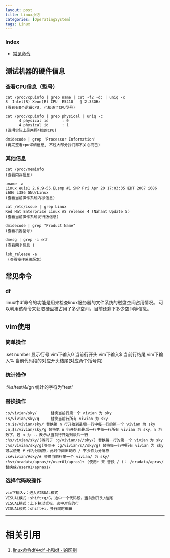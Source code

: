 ```yaml
---
layout: post
title: Linux小记
categories: [OperatingSystem]
tags: Linux
---
```


### Index
<!-- TOC -->
- [常见命令](#常见命令)
<!-- /TOC -->

## 测试机器的硬件信息

### 查看CPU信息（型号）
```
cat /proc/cpuinfo | grep name | cut -f2 -d: | uniq -c
8  Intel(R) Xeon(R) CPU  E5410   @ 2.33GHz 
(看到有8个逻辑CPU, 也知道了CPU型号) 

cat /proc/cpuinfo | grep physical | uniq -c 
      4 physical id      : 0 
      4 physical id      : 1 
(说明实际上是两颗4核的CPU) 

dmidecode | grep 'Processor Information' 
(再完整看cpu详细信息, 不过大部分我们都不关心而已)
```

### 其他信息
```
cat /proc/meminfo 
(查看内存信息)

uname -a
Linux euis1 2.6.9-55.ELsmp #1 SMP Fri Apr 20 17:03:35 EDT 2007 i686 i686 i386 GNU/Linux 
(查看当前操作系统内核信息) 

cat /etc/issue | grep Linux
Red Hat Enterprise Linux AS release 4 (Nahant Update 5) 
(查看当前操作系统发行版信息) 

dmidecode | grep "Product Name" 
(查看机器型号)

dmesg | grep -i eth 
(查看网卡信息 )

lsb_release -a
 (查看操作系统版本)
```


## 常见命令

### df 
linux中df命令的功能是用来检查linux服务器的文件系统的磁盘空间占用情况。
可以利用该命令来获取硬盘被占用了多少空间，目前还剩下多少空间等信息。


## vim使用

### 简单操作
:set number        显示行号
vim下输入0          当前行开头
vim下输入$          当前行结尾
vim下输入%          当前代码段的对应开头结尾(对应两个括号内)

### 统计操作
:%s/test/&/gn      统计的字符为"test"

### 替换操作
```
:s/vivian/sky/      替换当前行第一个 vivian 为 sky
:s/vivian/sky/g     替换当前行所有 vivian 为 sky
:n,$s/vivian/sky/ 替换第 n 行开始到最后一行中每一行的第一个 vivian 为 sky
:n,$s/vivian/sky/g 替换第 n 行开始到最后一行中每一行所有 vivian 为 sky，n 为数字，若 n 为 .，表示从当前行开始到最后一行
:%s/vivian/sky/(等同于 :g/vivian/s//sky/) 替换每一行的第一个 vivian 为 sky
:%s/vivian/sky/g(等同于 :g/vivian/s//sky/g) 替换每一行中所有 vivian 为 sky
可以使用 # 作为分隔符，此时中间出现的 / 不会作为分隔符
:s#vivian/#sky/# 替换当前行第一个 vivian/ 为 sky/
:%s+/oradata/apras/+/user01/apras1+ (使用+ 来 替换 / )： /oradata/apras/替换成/user01/apras1/
```


### 选择代码段操作
```
vim下输入v：进入VISUAL模式
VISUAL模式：shift+g/G，选中一个代码段，当前到开头/结尾
VISUAL模式：上下移动光标，选中对应的行
VISUAL模式：shift+i，多行同时编辑
```



---
# 相关引用
1. [linux命令df中df -h和df -i的区别](https://www.cnblogs.com/jxhd1/p/6700300.html)
